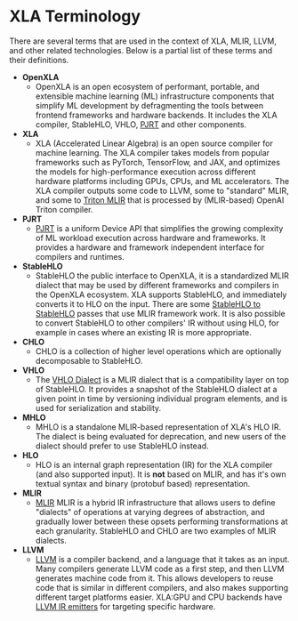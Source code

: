 # XLA Terminology

There are several terms that are used in the context of XLA, MLIR, LLVM, and other related technologies. Below is a partial list of these terms and their definitions.

- **OpenXLA**
    - OpenXLA is an open ecosystem of performant, portable, and extensible machine learning (ML) infrastructure
      components that simplify ML development by defragmenting the tools between frontend frameworks and hardware
      backends. It includes the XLA compiler, StableHLO, VHLO, [PJRT](https://openxla.org/xla/pjrt/overview) and other
      components.
- **XLA**
    - XLA (Accelerated Linear Algebra) is an open source compiler for machine learning. The XLA compiler takes models
      from popular frameworks such as PyTorch, TensorFlow, and JAX, and optimizes the models for high-performance
      execution across different hardware platforms including GPUs, CPUs, and ML accelerators. The XLA compiler outputs
      some code to LLVM, some to "standard" MLIR, and some to [Triton MLIR](https://triton-lang.org/main/dialects/dialects.html)
      that is processed by (MLIR-based) OpenAI Triton compiler.
- **PJRT**
    - [PJRT](https://github.com/openxla/xla/blob/main/xla/pjrt/c/pjrt_c_api.h) is a uniform Device API that simplifies
      the growing complexity of ML workload execution across hardware and frameworks. It provides a hardware and
      framework independent interface for compilers and runtimes.
- **StableHLO**
    - StableHLO the public interface to OpenXLA, it is a standardized MLIR dialect that may be used by different
      frameworks and compilers in the OpenXLA ecosystem. XLA supports StableHLO, and immediately converts it to HLO on
      the input. There are some [StableHLO to StableHLO](https://openxla.org/stablehlo/generated/stablehlo_passes)
      passes that use MLIR framework work. It is also possible to convert StableHLO to other compilers' IR without using
      HLO, for example in cases where an existing IR is more appropriate.
- **CHLO**
    - CHLO is a collection of higher level operations which are optionally decomposable to StableHLO.
- **VHLO**
    - The [VHLO Dialect](https://openxla.org/stablehlo/vhlo) is a MLIR dialect that is a compatibility layer on top of
      StableHLO. It provides a snapshot of the StableHLO dialect at a given point in time by versioning individual
      program elements, and is used for serialization and stability.
- **MHLO**
    - MHLO is a standalone MLIR-based representation of XLA's HLO IR. The dialect is being evaluated for deprecation,
      and new users of the dialect should prefer to use StableHLO instead.
- **HLO**
    - HLO is an internal graph representation (IR) for the XLA compiler (and also supported input). It is **not** based
      on MLIR, and has it's own textual syntax and binary (protobuf based) representation.
- **MLIR**
    - [MLIR](https://mlir.llvm.org) MLIR is a hybrid IR infrastructure that allows users to define "dialects" of
      operations at varying degrees of abstraction, and gradually lower between these opsets performing transformations
      at each granularity. StableHLO and CHLO are two examples of MLIR dialects.
- **LLVM**
    - [LLVM](https://llvm.org/) is a compiler backend, and a language that it takes as an input. Many compilers generate
      LLVM code as a first step, and then LLVM generates machine code from it. This allows developers to reuse code that
      is similar in different compilers, and also makes supporting different target platforms easier. XLA:GPU and CPU
      backends have [LLVM IR emitters](https://github.com/openxla/xla/tree/main/xla/service/llvm_ir)
      for targeting specific hardware.
